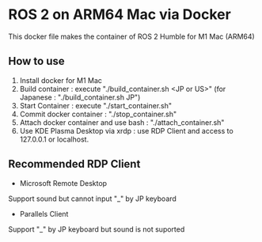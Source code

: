 # ROS 2 on ARM64 Mac via Docker
 This docker file makes the container of ROS 2 Humble for M1 Mac (ARM64)

## How to use
1. Install docker for M1 Mac
2. Build container : execute "./build_container.sh \<JP or US\>" (for Japanese : "./build_container.sh JP")
3. Start Container : execute "./start_container.sh"
4. Commit docker container : "./stop_container.sh"
5. Attach docker container and use bash : "./attach_container.sh"
6. Use KDE Plasma Desktop via xrdp : use RDP Client and access to 127.0.0.1 or localhost.

## Recommended RDP Client

- Microsoft Remote Desktop

Support sound but cannot input "_" by JP keyboard

- Parallels Client

Support "_" by JP keyboard but sound is not suported
